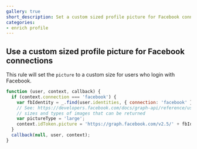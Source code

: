 ```yaml
---
gallery: true
short_description: Set a custom sized profile picture for Facebook connections
categories:
- enrich profile
---
```

## Use a custom sized profile picture for Facebook connections

This rule will set the `picture` to a custom size for users who login with Facebook.

```js
function (user, context, callback) {
  if (context.connection === 'facebook') {
    var fbIdentity = _.find(user.identities, { connection: 'facebook' });
    // See: https://developers.facebook.com/docs/graph-api/reference/user/picture/ for more 
    // sizes and types of images that can be returned
    var pictureType = 'large';
    context.idToken.picture = 'https://graph.facebook.com/v2.5/' + fbIdentity.user_id + '/picture?type=' + pictureType;
  }
  callback(null, user, context);
}
```
